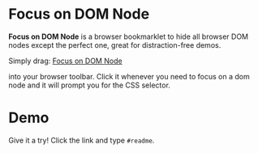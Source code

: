 # Focus on DOM Node

**Focus on DOM Node** is a browser bookmarklet to hide all browser DOM nodes except the perfect one, great for distraction-free demos.

Simply drag: <a href="javascript:(function()%7B!function(t%2Ce)%7B%22function%22%3D%3Dtypeof%20define%26%26define.amd%3Fdefine(function()%7Breturn%20e(t)%7D)%3Ae(t)%7D(this%2Cfunction(t)%7Bvar%20e%3Dfunction()%7Bfunction%20%24(t)%7Breturn%20null%3D%3Dt%3FString(t)%3AS%5BC.call(t)%5D%7C%7C%22object%22%7Dfunction%20F(t)%7Breturn%22function%22%3D%3D%24(t)%7Dfunction%20k(t)%7Breturn%20null!%3Dt%26%26t%3D%3Dt.window%7Dfunction%20M(t)%7Breturn%20null!%3Dt%26%26t.nodeType%3D%3Dt.DOCUMENT_NODE%7Dfunction%20R(t)%7Breturn%22object%22%3D%3D%24(t)%7Dfunction%20Z(t)%7Breturn%20R(t)%26%26!k(t)%26%26Object.getPrototypeOf(t)%3D%3DObject.prototype%7Dfunction%20z(t)%7Bvar%20e%3D!!t%26%26%22length%22in%20t%26%26t.length%2Cn%3Dr.type(t)%3Breturn%22function%22!%3Dn%26%26!k(t)%26%26(%22array%22%3D%3Dn%7C%7C0%3D%3D%3De%7C%7C%22number%22%3D%3Dtypeof%20e%26%26e%3E0%26%26e-1%20in%20t)%7Dfunction%20q(t)%7Breturn%20a.call(t%2Cfunction(t)%7Breturn%20null!%3Dt%7D)%7Dfunction%20H(t)%7Breturn%20t.length%3E0%3Fr.fn.concat.apply(%5B%5D%2Ct)%3At%7Dfunction%20I(t)%7Breturn%20t.replace(%2F%3A%3A%2Fg%2C%22%2F%22).replace(%2F(%5BA-Z%5D%2B)(%5BA-Z%5D%5Ba-z%5D)%2Fg%2C%22%241_%242%22).replace(%2F(%5Ba-z%5Cd%5D)(%5BA-Z%5D)%2Fg%2C%22%241_%242%22).replace(%2F_%2Fg%2C%22-%22).toLowerCase()%7Dfunction%20V(t)%7Breturn%20t%20in%20l%3Fl%5Bt%5D%3Al%5Bt%5D%3Dnew%20RegExp(%22(%5E%7C%5C%5Cs)%22%2Bt%2B%22(%5C%5Cs%7C%24)%22)%7Dfunction%20_(t%2Ce)%7Breturn%22number%22!%3Dtypeof%20e%7C%7Ch%5BI(t)%5D%3Fe%3Ae%2B%22px%22%7Dfunction%20B(t)%7Bvar%20e%2Cn%3Breturn%20c%5Bt%5D%7C%7C(e%3Df.createElement(t)%2Cf.body.appendChild(e)%2Cn%3DgetComputedStyle(e%2C%22%22).getPropertyValue(%22display%22)%2Ce.parentNode.removeChild(e)%2C%22none%22%3D%3Dn%26%26(n%3D%22block%22)%2Cc%5Bt%5D%3Dn)%2Cc%5Bt%5D%7Dfunction%20U(t)%7Breturn%22children%22in%20t%3Fu.call(t.children)%3Ar.map(t.childNodes%2Cfunction(t)%7Breturn%201%3D%3Dt.nodeType%3Ft%3Avoid%200%7D)%7Dfunction%20X(t%2Ce)%7Bvar%20n%2Cr%3Dt%3Ft.length%3A0%3Bfor(n%3D0%3Br%3En%3Bn%2B%2B)this%5Bn%5D%3Dt%5Bn%5D%3Bthis.length%3Dr%2Cthis.selector%3De%7C%7C%22%22%7Dfunction%20J(t%2Cr%2Ci)%7Bfor(n%20in%20r)i%26%26(Z(r%5Bn%5D)%7C%7CL(r%5Bn%5D))%3F(Z(r%5Bn%5D)%26%26!Z(t%5Bn%5D)%26%26(t%5Bn%5D%3D%7B%7D)%2CL(r%5Bn%5D)%26%26!L(t%5Bn%5D)%26%26(t%5Bn%5D%3D%5B%5D)%2CJ(t%5Bn%5D%2Cr%5Bn%5D%2Ci))%3Ar%5Bn%5D!%3D%3De%26%26(t%5Bn%5D%3Dr%5Bn%5D)%7Dfunction%20W(t%2Ce)%7Breturn%20null%3D%3De%3Fr(t)%3Ar(t).filter(e)%7Dfunction%20Y(t%2Ce%2Cn%2Cr)%7Breturn%20F(e)%3Fe.call(t%2Cn%2Cr)%3Ae%7Dfunction%20G(t%2Ce%2Cn)%7Bnull%3D%3Dn%3Ft.removeAttribute(e)%3At.setAttribute(e%2Cn)%7Dfunction%20K(t%2Cn)%7Bvar%20r%3Dt.className%7C%7C%22%22%2Ci%3Dr%26%26r.baseVal!%3D%3De%3Breturn%20n%3D%3D%3De%3Fi%3Fr.baseVal%3Ar%3Avoid(i%3Fr.baseVal%3Dn%3At.className%3Dn)%7Dfunction%20Q(t)%7Btry%7Breturn%20t%3F%22true%22%3D%3Dt%7C%7C(%22false%22%3D%3Dt%3F!1%3A%22null%22%3D%3Dt%3Fnull%3A%2Bt%2B%22%22%3D%3Dt%3F%2Bt%3A%2F%5E%5B%5C%5B%5C%7B%5D%2F.test(t)%3Fr.parseJSON(t)%3At)%3At%7Dcatch(e)%7Breturn%20t%7D%7Dfunction%20tt(t%2Ce)%7Be(t)%3Bfor(var%20n%3D0%2Cr%3Dt.childNodes.length%3Br%3En%3Bn%2B%2B)tt(t.childNodes%5Bn%5D%2Ce)%7Dvar%20e%2Cn%2Cr%2Ci%2CO%2CP%2Co%3D%5B%5D%2Cs%3Do.concat%2Ca%3Do.filter%2Cu%3Do.slice%2Cf%3Dt.document%2Cc%3D%7B%7D%2Cl%3D%7B%7D%2Ch%3D%7B%22column-count%22%3A1%2Ccolumns%3A1%2C%22font-weight%22%3A1%2C%22line-height%22%3A1%2Copacity%3A1%2C%22z-index%22%3A1%2Czoom%3A1%7D%2Cp%3D%2F%5E%5Cs*%3C(%5Cw%2B%7C!)%5B%5E%3E%5D*%3E%2F%2Cd%3D%2F%5E%3C(%5Cw%2B)%5Cs*%5C%2F%3F%3E(%3F%3A%3C%5C%2F%5C1%3E%7C)%24%2F%2Cm%3D%2F%3C(%3F!area%7Cbr%7Ccol%7Cembed%7Chr%7Cimg%7Cinput%7Clink%7Cmeta%7Cparam)((%5B%5Cw%3A%5D%2B)%5B%5E%3E%5D*)%5C%2F%3E%2Fgi%2Cg%3D%2F%5E(%3F%3Abody%7Chtml)%24%2Fi%2Cv%3D%2F(%5BA-Z%5D)%2Fg%2Cy%3D%5B%22val%22%2C%22css%22%2C%22html%22%2C%22text%22%2C%22data%22%2C%22width%22%2C%22height%22%2C%22offset%22%5D%2Cx%3D%5B%22after%22%2C%22prepend%22%2C%22before%22%2C%22append%22%5D%2Cb%3Df.createElement(%22table%22)%2CE%3Df.createElement(%22tr%22)%2Cj%3D%7Btr%3Af.createElement(%22tbody%22)%2Ctbody%3Ab%2Cthead%3Ab%2Ctfoot%3Ab%2Ctd%3AE%2Cth%3AE%2C%22*%22%3Af.createElement(%22div%22)%7D%2Cw%3D%2Fcomplete%7Cloaded%7Cinteractive%2F%2CT%3D%2F%5E%5B%5Cw-%5D*%24%2F%2CS%3D%7B%7D%2CC%3DS.toString%2CN%3D%7B%7D%2CA%3Df.createElement(%22div%22)%2CD%3D%7Btabindex%3A%22tabIndex%22%2Creadonly%3A%22readOnly%22%2C%22for%22%3A%22htmlFor%22%2C%22class%22%3A%22className%22%2Cmaxlength%3A%22maxLength%22%2Ccellspacing%3A%22cellSpacing%22%2Ccellpadding%3A%22cellPadding%22%2Crowspan%3A%22rowSpan%22%2Ccolspan%3A%22colSpan%22%2Cusemap%3A%22useMap%22%2Cframeborder%3A%22frameBorder%22%2Ccontenteditable%3A%22contentEditable%22%7D%2CL%3DArray.isArray%7C%7Cfunction(t)%7Breturn%20t%20instanceof%20Array%7D%3Breturn%20N.matches%3Dfunction(t%2Ce)%7Bif(!e%7C%7C!t%7C%7C1!%3D%3Dt.nodeType)return!1%3Bvar%20n%3Dt.matches%7C%7Ct.webkitMatchesSelector%7C%7Ct.mozMatchesSelector%7C%7Ct.oMatchesSelector%7C%7Ct.matchesSelector%3Bif(n)return%20n.call(t%2Ce)%3Bvar%20r%2Ci%3Dt.parentNode%2Co%3D!i%3Breturn%20o%26%26(i%3DA).appendChild(t)%2Cr%3D~N.qsa(i%2Ce).indexOf(t)%2Co%26%26A.removeChild(t)%2Cr%7D%2CO%3Dfunction(t)%7Breturn%20t.replace(%2F-%2B(.)%3F%2Fg%2Cfunction(t%2Ce)%7Breturn%20e%3Fe.toUpperCase()%3A%22%22%7D)%7D%2CP%3Dfunction(t)%7Breturn%20a.call(t%2Cfunction(e%2Cn)%7Breturn%20t.indexOf(e)%3D%3Dn%7D)%7D%2CN.fragment%3Dfunction(t%2Cn%2Ci)%7Bvar%20o%2Cs%2Ca%3Breturn%20d.test(t)%26%26(o%3Dr(f.createElement(RegExp.%241)))%2Co%7C%7C(t.replace%26%26(t%3Dt.replace(m%2C%22%3C%241%3E%3C%2F%242%3E%22))%2Cn%3D%3D%3De%26%26(n%3Dp.test(t)%26%26RegExp.%241)%2Cn%20in%20j%7C%7C(n%3D%22*%22)%2Ca%3Dj%5Bn%5D%2Ca.innerHTML%3D%22%22%2Bt%2Co%3Dr.each(u.call(a.childNodes)%2Cfunction()%7Ba.removeChild(this)%7D))%2CZ(i)%26%26(s%3Dr(o)%2Cr.each(i%2Cfunction(t%2Ce)%7By.indexOf(t)%3E-1%3Fs%5Bt%5D(e)%3As.attr(t%2Ce)%7D))%2Co%7D%2CN.Z%3Dfunction(t%2Ce)%7Breturn%20new%20X(t%2Ce)%7D%2CN.isZ%3Dfunction(t)%7Breturn%20t%20instanceof%20N.Z%7D%2CN.init%3Dfunction(t%2Cn)%7Bvar%20i%3Bif(!t)return%20N.Z()%3Bif(%22string%22%3D%3Dtypeof%20t)if(t%3Dt.trim()%2C%22%3C%22%3D%3Dt%5B0%5D%26%26p.test(t))i%3DN.fragment(t%2CRegExp.%241%2Cn)%2Ct%3Dnull%3Belse%7Bif(n!%3D%3De)return%20r(n).find(t)%3Bi%3DN.qsa(f%2Ct)%7Delse%7Bif(F(t))return%20r(f).ready(t)%3Bif(N.isZ(t))return%20t%3Bif(L(t))i%3Dq(t)%3Belse%20if(R(t))i%3D%5Bt%5D%2Ct%3Dnull%3Belse%20if(p.test(t))i%3DN.fragment(t.trim()%2CRegExp.%241%2Cn)%2Ct%3Dnull%3Belse%7Bif(n!%3D%3De)return%20r(n).find(t)%3Bi%3DN.qsa(f%2Ct)%7D%7Dreturn%20N.Z(i%2Ct)%7D%2Cr%3Dfunction(t%2Ce)%7Breturn%20N.init(t%2Ce)%7D%2Cr.extend%3Dfunction(t)%7Bvar%20e%2Cn%3Du.call(arguments%2C1)%3Breturn%22boolean%22%3D%3Dtypeof%20t%26%26(e%3Dt%2Ct%3Dn.shift())%2Cn.forEach(function(n)%7BJ(t%2Cn%2Ce)%7D)%2Ct%7D%2CN.qsa%3Dfunction(t%2Ce)%7Bvar%20n%2Cr%3D%22%23%22%3D%3De%5B0%5D%2Ci%3D!r%26%26%22.%22%3D%3De%5B0%5D%2Co%3Dr%7C%7Ci%3Fe.slice(1)%3Ae%2Cs%3DT.test(o)%3Breturn%20t.getElementById%26%26s%26%26r%3F(n%3Dt.getElementById(o))%3F%5Bn%5D%3A%5B%5D%3A1!%3D%3Dt.nodeType%26%269!%3D%3Dt.nodeType%26%2611!%3D%3Dt.nodeType%3F%5B%5D%3Au.call(s%26%26!r%26%26t.getElementsByClassName%3Fi%3Ft.getElementsByClassName(o)%3At.getElementsByTagName(e)%3At.querySelectorAll(e))%7D%2Cr.contains%3Df.documentElement.contains%3Ffunction(t%2Ce)%7Breturn%20t!%3D%3De%26%26t.contains(e)%7D%3Afunction(t%2Ce)%7Bfor(%3Be%26%26(e%3De.parentNode)%3B)if(e%3D%3D%3Dt)return!0%3Breturn!1%7D%2Cr.type%3D%24%2Cr.isFunction%3DF%2Cr.isWindow%3Dk%2Cr.isArray%3DL%2Cr.isPlainObject%3DZ%2Cr.isEmptyObject%3Dfunction(t)%7Bvar%20e%3Bfor(e%20in%20t)return!1%3Breturn!0%7D%2Cr.isNumeric%3Dfunction(t)%7Bvar%20e%3DNumber(t)%2Cn%3Dtypeof%20t%3Breturn%20null!%3Dt%26%26%22boolean%22!%3Dn%26%26(%22string%22!%3Dn%7C%7Ct.length)%26%26!isNaN(e)%26%26isFinite(e)%7C%7C!1%7D%2Cr.inArray%3Dfunction(t%2Ce%2Cn)%7Breturn%20o.indexOf.call(e%2Ct%2Cn)%7D%2Cr.camelCase%3DO%2Cr.trim%3Dfunction(t)%7Breturn%20null%3D%3Dt%3F%22%22%3AString.prototype.trim.call(t)%7D%2Cr.uuid%3D0%2Cr.support%3D%7B%7D%2Cr.expr%3D%7B%7D%2Cr.noop%3Dfunction()%7B%7D%2Cr.map%3Dfunction(t%2Ce)%7Bvar%20n%2Ci%2Co%2Cr%3D%5B%5D%3Bif(z(t))for(i%3D0%3Bi%3Ct.length%3Bi%2B%2B)n%3De(t%5Bi%5D%2Ci)%2Cnull!%3Dn%26%26r.push(n)%3Belse%20for(o%20in%20t)n%3De(t%5Bo%5D%2Co)%2Cnull!%3Dn%26%26r.push(n)%3Breturn%20H(r)%7D%2Cr.each%3Dfunction(t%2Ce)%7Bvar%20n%2Cr%3Bif(z(t))%7Bfor(n%3D0%3Bn%3Ct.length%3Bn%2B%2B)if(e.call(t%5Bn%5D%2Cn%2Ct%5Bn%5D)%3D%3D%3D!1)return%20t%7Delse%20for(r%20in%20t)if(e.call(t%5Br%5D%2Cr%2Ct%5Br%5D)%3D%3D%3D!1)return%20t%3Breturn%20t%7D%2Cr.grep%3Dfunction(t%2Ce)%7Breturn%20a.call(t%2Ce)%7D%2Ct.JSON%26%26(r.parseJSON%3DJSON.parse)%2Cr.each(%22Boolean%20Number%20String%20Function%20Array%20Date%20RegExp%20Object%20Error%22.split(%22%20%22)%2Cfunction(t%2Ce)%7BS%5B%22%5Bobject%20%22%2Be%2B%22%5D%22%5D%3De.toLowerCase()%7D)%2Cr.fn%3D%7Bconstructor%3AN.Z%2Clength%3A0%2CforEach%3Ao.forEach%2Creduce%3Ao.reduce%2Cpush%3Ao.push%2Csort%3Ao.sort%2Csplice%3Ao.splice%2CindexOf%3Ao.indexOf%2Cconcat%3Afunction()%7Bvar%20t%2Ce%2Cn%3D%5B%5D%3Bfor(t%3D0%3Bt%3Carguments.length%3Bt%2B%2B)e%3Darguments%5Bt%5D%2Cn%5Bt%5D%3DN.isZ(e)%3Fe.toArray()%3Ae%3Breturn%20s.apply(N.isZ(this)%3Fthis.toArray()%3Athis%2Cn)%7D%2Cmap%3Afunction(t)%7Breturn%20r(r.map(this%2Cfunction(e%2Cn)%7Breturn%20t.call(e%2Cn%2Ce)%7D))%7D%2Cslice%3Afunction()%7Breturn%20r(u.apply(this%2Carguments))%7D%2Cready%3Afunction(t)%7Breturn%20w.test(f.readyState)%26%26f.body%3Ft(r)%3Af.addEventListener(%22DOMContentLoaded%22%2Cfunction()%7Bt(r)%7D%2C!1)%2Cthis%7D%2Cget%3Afunction(t)%7Breturn%20t%3D%3D%3De%3Fu.call(this)%3Athis%5Bt%3E%3D0%3Ft%3At%2Bthis.length%5D%7D%2CtoArray%3Afunction()%7Breturn%20this.get()%7D%2Csize%3Afunction()%7Breturn%20this.length%7D%2Cremove%3Afunction()%7Breturn%20this.each(function()%7Bnull!%3Dthis.parentNode%26%26this.parentNode.removeChild(this)%7D)%7D%2Ceach%3Afunction(t)%7Breturn%20o.every.call(this%2Cfunction(e%2Cn)%7Breturn%20t.call(e%2Cn%2Ce)!%3D%3D!1%7D)%2Cthis%7D%2Cfilter%3Afunction(t)%7Breturn%20F(t)%3Fthis.not(this.not(t))%3Ar(a.call(this%2Cfunction(e)%7Breturn%20N.matches(e%2Ct)%7D))%7D%2Cadd%3Afunction(t%2Ce)%7Breturn%20r(P(this.concat(r(t%2Ce))))%7D%2Cis%3Afunction(t)%7Breturn%20this.length%3E0%26%26N.matches(this%5B0%5D%2Ct)%7D%2Cnot%3Afunction(t)%7Bvar%20n%3D%5B%5D%3Bif(F(t)%26%26t.call!%3D%3De)this.each(function(e)%7Bt.call(this%2Ce)%7C%7Cn.push(this)%7D)%3Belse%7Bvar%20i%3D%22string%22%3D%3Dtypeof%20t%3Fthis.filter(t)%3Az(t)%26%26F(t.item)%3Fu.call(t)%3Ar(t)%3Bthis.forEach(function(t)%7Bi.indexOf(t)%3C0%26%26n.push(t)%7D)%7Dreturn%20r(n)%7D%2Chas%3Afunction(t)%7Breturn%20this.filter(function()%7Breturn%20R(t)%3Fr.contains(this%2Ct)%3Ar(this).find(t).size()%7D)%7D%2Ceq%3Afunction(t)%7Breturn-1%3D%3D%3Dt%3Fthis.slice(t)%3Athis.slice(t%2C%2Bt%2B1)%7D%2Cfirst%3Afunction()%7Bvar%20t%3Dthis%5B0%5D%3Breturn%20t%26%26!R(t)%3Ft%3Ar(t)%7D%2Clast%3Afunction()%7Bvar%20t%3Dthis%5Bthis.length-1%5D%3Breturn%20t%26%26!R(t)%3Ft%3Ar(t)%7D%2Cfind%3Afunction(t)%7Bvar%20e%2Cn%3Dthis%3Breturn%20e%3Dt%3F%22object%22%3D%3Dtypeof%20t%3Fr(t).filter(function()%7Bvar%20t%3Dthis%3Breturn%20o.some.call(n%2Cfunction(e)%7Breturn%20r.contains(e%2Ct)%7D)%7D)%3A1%3D%3Dthis.length%3Fr(N.qsa(this%5B0%5D%2Ct))%3Athis.map(function()%7Breturn%20N.qsa(this%2Ct)%7D)%3Ar()%7D%2Cclosest%3Afunction(t%2Ce)%7Bvar%20n%3D%5B%5D%2Ci%3D%22object%22%3D%3Dtypeof%20t%26%26r(t)%3Breturn%20this.each(function(r%2Co)%7Bfor(%3Bo%26%26!(i%3Fi.indexOf(o)%3E%3D0%3AN.matches(o%2Ct))%3B)o%3Do!%3D%3De%26%26!M(o)%26%26o.parentNode%3Bo%26%26n.indexOf(o)%3C0%26%26n.push(o)%7D)%2Cr(n)%7D%2Cparents%3Afunction(t)%7Bfor(var%20e%3D%5B%5D%2Cn%3Dthis%3Bn.length%3E0%3B)n%3Dr.map(n%2Cfunction(t)%7Breturn(t%3Dt.parentNode)%26%26!M(t)%26%26e.indexOf(t)%3C0%3F(e.push(t)%2Ct)%3Avoid%200%7D)%3Breturn%20W(e%2Ct)%7D%2Cparent%3Afunction(t)%7Breturn%20W(P(this.pluck(%22parentNode%22))%2Ct)%7D%2Cchildren%3Afunction(t)%7Breturn%20W(this.map(function()%7Breturn%20U(this)%7D)%2Ct)%7D%2Ccontents%3Afunction()%7Breturn%20this.map(function()%7Breturn%20this.contentDocument%7C%7Cu.call(this.childNodes)%7D)%7D%2Csiblings%3Afunction(t)%7Breturn%20W(this.map(function(t%2Ce)%7Breturn%20a.call(U(e.parentNode)%2Cfunction(t)%7Breturn%20t!%3D%3De%7D)%7D)%2Ct)%7D%2Cempty%3Afunction()%7Breturn%20this.each(function()%7Bthis.innerHTML%3D%22%22%7D)%7D%2Cpluck%3Afunction(t)%7Breturn%20r.map(this%2Cfunction(e)%7Breturn%20e%5Bt%5D%7D)%7D%2Cshow%3Afunction()%7Breturn%20this.each(function()%7B%22none%22%3D%3Dthis.style.display%26%26(this.style.display%3D%22%22)%2C%22none%22%3D%3DgetComputedStyle(this%2C%22%22).getPropertyValue(%22display%22)%26%26(this.style.display%3DB(this.nodeName))%7D)%7D%2CreplaceWith%3Afunction(t)%7Breturn%20this.before(t).remove()%7D%2Cwrap%3Afunction(t)%7Bvar%20e%3DF(t)%3Bif(this%5B0%5D%26%26!e)var%20n%3Dr(t).get(0)%2Ci%3Dn.parentNode%7C%7Cthis.length%3E1%3Breturn%20this.each(function(o)%7Br(this).wrapAll(e%3Ft.call(this%2Co)%3Ai%3Fn.cloneNode(!0)%3An)%7D)%7D%2CwrapAll%3Afunction(t)%7Bif(this%5B0%5D)%7Br(this%5B0%5D).before(t%3Dr(t))%3Bfor(var%20e%3B(e%3Dt.children()).length%3B)t%3De.first()%3Br(t).append(this)%7Dreturn%20this%7D%2CwrapInner%3Afunction(t)%7Bvar%20e%3DF(t)%3Breturn%20this.each(function(n)%7Bvar%20i%3Dr(this)%2Co%3Di.contents()%2Cs%3De%3Ft.call(this%2Cn)%3At%3Bo.length%3Fo.wrapAll(s)%3Ai.append(s)%7D)%7D%2Cunwrap%3Afunction()%7Breturn%20this.parent().each(function()%7Br(this).replaceWith(r(this).children())%7D)%2Cthis%7D%2Cclone%3Afunction()%7Breturn%20this.map(function()%7Breturn%20this.cloneNode(!0)%7D)%7D%2Chide%3Afunction()%7Breturn%20this.css(%22display%22%2C%22none%22)%7D%2Ctoggle%3Afunction(t)%7Breturn%20this.each(function()%7Bvar%20n%3Dr(this)%3B(t%3D%3D%3De%3F%22none%22%3D%3Dn.css(%22display%22)%3At)%3Fn.show()%3An.hide()%7D)%7D%2Cprev%3Afunction(t)%7Breturn%20r(this.pluck(%22previousElementSibling%22)).filter(t%7C%7C%22*%22)%7D%2Cnext%3Afunction(t)%7Breturn%20r(this.pluck(%22nextElementSibling%22)).filter(t%7C%7C%22*%22)%7D%2Chtml%3Afunction(t)%7Breturn%200%20in%20arguments%3Fthis.each(function(e)%7Bvar%20n%3Dthis.innerHTML%3Br(this).empty().append(Y(this%2Ct%2Ce%2Cn))%7D)%3A0%20in%20this%3Fthis%5B0%5D.innerHTML%3Anull%7D%2Ctext%3Afunction(t)%7Breturn%200%20in%20arguments%3Fthis.each(function(e)%7Bvar%20n%3DY(this%2Ct%2Ce%2Cthis.textContent)%3Bthis.textContent%3Dnull%3D%3Dn%3F%22%22%3A%22%22%2Bn%7D)%3A0%20in%20this%3Fthis.pluck(%22textContent%22).join(%22%22)%3Anull%7D%2Cattr%3Afunction(t%2Cr)%7Bvar%20i%3Breturn%22string%22!%3Dtypeof%20t%7C%7C1%20in%20arguments%3Fthis.each(function(e)%7Bif(1%3D%3D%3Dthis.nodeType)if(R(t))for(n%20in%20t)G(this%2Cn%2Ct%5Bn%5D)%3Belse%20G(this%2Ct%2CY(this%2Cr%2Ce%2Cthis.getAttribute(t)))%7D)%3A0%20in%20this%26%261%3D%3Dthis%5B0%5D.nodeType%26%26null!%3D(i%3Dthis%5B0%5D.getAttribute(t))%3Fi%3Ae%7D%2CremoveAttr%3Afunction(t)%7Breturn%20this.each(function()%7B1%3D%3D%3Dthis.nodeType%26%26t.split(%22%20%22).forEach(function(t)%7BG(this%2Ct)%7D%2Cthis)%7D)%7D%2Cprop%3Afunction(t%2Ce)%7Breturn%20t%3DD%5Bt%5D%7C%7Ct%2C1%20in%20arguments%3Fthis.each(function(n)%7Bthis%5Bt%5D%3DY(this%2Ce%2Cn%2Cthis%5Bt%5D)%7D)%3Athis%5B0%5D%26%26this%5B0%5D%5Bt%5D%7D%2CremoveProp%3Afunction(t)%7Breturn%20t%3DD%5Bt%5D%7C%7Ct%2Cthis.each(function()%7Bdelete%20this%5Bt%5D%7D)%7D%2Cdata%3Afunction(t%2Cn)%7Bvar%20r%3D%22data-%22%2Bt.replace(v%2C%22-%241%22).toLowerCase()%2Ci%3D1%20in%20arguments%3Fthis.attr(r%2Cn)%3Athis.attr(r)%3Breturn%20null!%3D%3Di%3FQ(i)%3Ae%7D%2Cval%3Afunction(t)%7Breturn%200%20in%20arguments%3F(null%3D%3Dt%26%26(t%3D%22%22)%2Cthis.each(function(e)%7Bthis.value%3DY(this%2Ct%2Ce%2Cthis.value)%7D))%3Athis%5B0%5D%26%26(this%5B0%5D.multiple%3Fr(this%5B0%5D).find(%22option%22).filter(function()%7Breturn%20this.selected%7D).pluck(%22value%22)%3Athis%5B0%5D.value)%7D%2Coffset%3Afunction(e)%7Bif(e)return%20this.each(function(t)%7Bvar%20n%3Dr(this)%2Ci%3DY(this%2Ce%2Ct%2Cn.offset())%2Co%3Dn.offsetParent().offset()%2Cs%3D%7Btop%3Ai.top-o.top%2Cleft%3Ai.left-o.left%7D%3B%22static%22%3D%3Dn.css(%22position%22)%26%26(s.position%3D%22relative%22)%2Cn.css(s)%7D)%3Bif(!this.length)return%20null%3Bif(f.documentElement!%3D%3Dthis%5B0%5D%26%26!r.contains(f.documentElement%2Cthis%5B0%5D))return%7Btop%3A0%2Cleft%3A0%7D%3Bvar%20n%3Dthis%5B0%5D.getBoundingClientRect()%3Breturn%7Bleft%3An.left%2Bt.pageXOffset%2Ctop%3An.top%2Bt.pageYOffset%2Cwidth%3AMath.round(n.width)%2Cheight%3AMath.round(n.height)%7D%7D%2Ccss%3Afunction(t%2Ce)%7Bif(arguments.length%3C2)%7Bvar%20i%3Dthis%5B0%5D%3Bif(%22string%22%3D%3Dtypeof%20t)%7Bif(!i)return%3Breturn%20i.style%5BO(t)%5D%7C%7CgetComputedStyle(i%2C%22%22).getPropertyValue(t)%7Dif(L(t))%7Bif(!i)return%3Bvar%20o%3D%7B%7D%2Cs%3DgetComputedStyle(i%2C%22%22)%3Breturn%20r.each(t%2Cfunction(t%2Ce)%7Bo%5Be%5D%3Di.style%5BO(e)%5D%7C%7Cs.getPropertyValue(e)%7D)%2Co%7D%7Dvar%20a%3D%22%22%3Bif(%22string%22%3D%3D%24(t))e%7C%7C0%3D%3D%3De%3Fa%3DI(t)%2B%22%3A%22%2B_(t%2Ce)%3Athis.each(function()%7Bthis.style.removeProperty(I(t))%7D)%3Belse%20for(n%20in%20t)t%5Bn%5D%7C%7C0%3D%3D%3Dt%5Bn%5D%3Fa%2B%3DI(n)%2B%22%3A%22%2B_(n%2Ct%5Bn%5D)%2B%22%3B%22%3Athis.each(function()%7Bthis.style.removeProperty(I(n))%7D)%3Breturn%20this.each(function()%7Bthis.style.cssText%2B%3D%22%3B%22%2Ba%7D)%7D%2Cindex%3Afunction(t)%7Breturn%20t%3Fthis.indexOf(r(t)%5B0%5D)%3Athis.parent().children().indexOf(this%5B0%5D)%7D%2ChasClass%3Afunction(t)%7Breturn%20t%3Fo.some.call(this%2Cfunction(t)%7Breturn%20this.test(K(t))%7D%2CV(t))%3A!1%7D%2CaddClass%3Afunction(t)%7Breturn%20t%3Fthis.each(function(e)%7Bif(%22className%22in%20this)%7Bi%3D%5B%5D%3Bvar%20n%3DK(this)%2Co%3DY(this%2Ct%2Ce%2Cn)%3Bo.split(%2F%5Cs%2B%2Fg).forEach(function(t)%7Br(this).hasClass(t)%7C%7Ci.push(t)%7D%2Cthis)%2Ci.length%26%26K(this%2Cn%2B(n%3F%22%20%22%3A%22%22)%2Bi.join(%22%20%22))%7D%7D)%3Athis%7D%2CremoveClass%3Afunction(t)%7Breturn%20this.each(function(n)%7Bif(%22className%22in%20this)%7Bif(t%3D%3D%3De)return%20K(this%2C%22%22)%3Bi%3DK(this)%2CY(this%2Ct%2Cn%2Ci).split(%2F%5Cs%2B%2Fg).forEach(function(t)%7Bi%3Di.replace(V(t)%2C%22%20%22)%7D)%2CK(this%2Ci.trim())%7D%7D)%7D%2CtoggleClass%3Afunction(t%2Cn)%7Breturn%20t%3Fthis.each(function(i)%7Bvar%20o%3Dr(this)%2Cs%3DY(this%2Ct%2Ci%2CK(this))%3Bs.split(%2F%5Cs%2B%2Fg).forEach(function(t)%7B(n%3D%3D%3De%3F!o.hasClass(t)%3An)%3Fo.addClass(t)%3Ao.removeClass(t)%7D)%7D)%3Athis%7D%2CscrollTop%3Afunction(t)%7Bif(this.length)%7Bvar%20n%3D%22scrollTop%22in%20this%5B0%5D%3Breturn%20t%3D%3D%3De%3Fn%3Fthis%5B0%5D.scrollTop%3Athis%5B0%5D.pageYOffset%3Athis.each(n%3Ffunction()%7Bthis.scrollTop%3Dt%7D%3Afunction()%7Bthis.scrollTo(this.scrollX%2Ct)%7D)%7D%7D%2CscrollLeft%3Afunction(t)%7Bif(this.length)%7Bvar%20n%3D%22scrollLeft%22in%20this%5B0%5D%3Breturn%20t%3D%3D%3De%3Fn%3Fthis%5B0%5D.scrollLeft%3Athis%5B0%5D.pageXOffset%3Athis.each(n%3Ffunction()%7Bthis.scrollLeft%3Dt%7D%3Afunction()%7Bthis.scrollTo(t%2Cthis.scrollY)%7D)%7D%7D%2Cposition%3Afunction()%7Bif(this.length)%7Bvar%20t%3Dthis%5B0%5D%2Ce%3Dthis.offsetParent()%2Cn%3Dthis.offset()%2Ci%3Dg.test(e%5B0%5D.nodeName)%3F%7Btop%3A0%2Cleft%3A0%7D%3Ae.offset()%3Breturn%20n.top-%3DparseFloat(r(t).css(%22margin-top%22))%7C%7C0%2Cn.left-%3DparseFloat(r(t).css(%22margin-left%22))%7C%7C0%2Ci.top%2B%3DparseFloat(r(e%5B0%5D).css(%22border-top-width%22))%7C%7C0%2Ci.left%2B%3DparseFloat(r(e%5B0%5D).css(%22border-left-width%22))%7C%7C0%2C%7Btop%3An.top-i.top%2Cleft%3An.left-i.left%7D%7D%7D%2CoffsetParent%3Afunction()%7Breturn%20this.map(function()%7Bfor(var%20t%3Dthis.offsetParent%7C%7Cf.body%3Bt%26%26!g.test(t.nodeName)%26%26%22static%22%3D%3Dr(t).css(%22position%22)%3B)t%3Dt.offsetParent%3Breturn%20t%7D)%7D%7D%2Cr.fn.detach%3Dr.fn.remove%2C%5B%22width%22%2C%22height%22%5D.forEach(function(t)%7Bvar%20n%3Dt.replace(%2F.%2F%2Cfunction(t)%7Breturn%20t%5B0%5D.toUpperCase()%7D)%3Br.fn%5Bt%5D%3Dfunction(i)%7Bvar%20o%2Cs%3Dthis%5B0%5D%3Breturn%20i%3D%3D%3De%3Fk(s)%3Fs%5B%22inner%22%2Bn%5D%3AM(s)%3Fs.documentElement%5B%22scroll%22%2Bn%5D%3A(o%3Dthis.offset())%26%26o%5Bt%5D%3Athis.each(function(e)%7Bs%3Dr(this)%2Cs.css(t%2CY(this%2Ci%2Ce%2Cs%5Bt%5D()))%7D)%7D%7D)%2Cx.forEach(function(n%2Ci)%7Bvar%20o%3Di%252%3Br.fn%5Bn%5D%3Dfunction()%7Bvar%20n%2Ca%2Cs%3Dr.map(arguments%2Cfunction(t)%7Bvar%20i%3D%5B%5D%3Breturn%20n%3D%24(t)%2C%22array%22%3D%3Dn%3F(t.forEach(function(t)%7Breturn%20t.nodeType!%3D%3De%3Fi.push(t)%3Ar.zepto.isZ(t)%3Fi%3Di.concat(t.get())%3Avoid(i%3Di.concat(N.fragment(t)))%7D)%2Ci)%3A%22object%22%3D%3Dn%7C%7Cnull%3D%3Dt%3Ft%3AN.fragment(t)%7D)%2Cu%3Dthis.length%3E1%3Breturn%20s.length%3C1%3Fthis%3Athis.each(function(e%2Cn)%7Ba%3Do%3Fn%3An.parentNode%2Cn%3D0%3D%3Di%3Fn.nextSibling%3A1%3D%3Di%3Fn.firstChild%3A2%3D%3Di%3Fn%3Anull%3Bvar%20c%3Dr.contains(f.documentElement%2Ca)%3Bs.forEach(function(e)%7Bif(u)e%3De.cloneNode(!0)%3Belse%20if(!a)return%20r(e).remove()%3Ba.insertBefore(e%2Cn)%2Cc%26%26tt(e%2Cfunction(e)%7Bif(!(null%3D%3De.nodeName%7C%7C%22SCRIPT%22!%3D%3De.nodeName.toUpperCase()%7C%7Ce.type%26%26%22text%2Fjavascript%22!%3D%3De.type%7C%7Ce.src))%7Bvar%20n%3De.ownerDocument%3Fe.ownerDocument.defaultView%3At%3Bn.eval.call(n%2Ce.innerHTML)%7D%7D)%7D)%7D)%7D%2Cr.fn%5Bo%3Fn%2B%22To%22%3A%22insert%22%2B(i%3F%22Before%22%3A%22After%22)%5D%3Dfunction(t)%7Breturn%20r(t)%5Bn%5D(this)%2Cthis%7D%7D)%2CN.Z.prototype%3DX.prototype%3Dr.fn%2CN.uniq%3DP%2CN.deserializeValue%3DQ%2Cr.zepto%3DN%2Cr%7D()%3Breturn%20t.Zepto%3De%2Cvoid%200%3D%3D%3Dt.%24%26%26(t.%24%3De)%2Cfunction(e)%7Bfunction%20h(t)%7Breturn%20t._zid%7C%7C(t._zid%3Dn%2B%2B)%7Dfunction%20p(t%2Ce%2Cn%2Cr)%7Bif(e%3Dd(e)%2Ce.ns)var%20i%3Dm(e.ns)%3Breturn(a%5Bh(t)%5D%7C%7C%5B%5D).filter(function(t)%7Breturn%20t%26%26(!e.e%7C%7Ct.e%3D%3De.e)%26%26(!e.ns%7C%7Ci.test(t.ns))%26%26(!n%7C%7Ch(t.fn)%3D%3D%3Dh(n))%26%26(!r%7C%7Ct.sel%3D%3Dr)%7D)%7Dfunction%20d(t)%7Bvar%20e%3D(%22%22%2Bt).split(%22.%22)%3Breturn%7Be%3Ae%5B0%5D%2Cns%3Ae.slice(1).sort().join(%22%20%22)%7D%7Dfunction%20m(t)%7Breturn%20new%20RegExp(%22(%3F%3A%5E%7C%20)%22%2Bt.replace(%22%20%22%2C%22%20.*%20%3F%22)%2B%22(%3F%3A%20%7C%24)%22)%7Dfunction%20g(t%2Ce)%7Breturn%20t.del%26%26!f%26%26t.e%20in%20c%7C%7C!!e%7Dfunction%20v(t)%7Breturn%20l%5Bt%5D%7C%7Cf%26%26c%5Bt%5D%7C%7Ct%7Dfunction%20y(t%2Cn%2Ci%2Co%2Cs%2Cu%2Cf)%7Bvar%20c%3Dh(t)%2Cp%3Da%5Bc%5D%7C%7C(a%5Bc%5D%3D%5B%5D)%3Bn.split(%2F%5Cs%2F).forEach(function(n)%7Bif(%22ready%22%3D%3Dn)return%20e(document).ready(i)%3Bvar%20a%3Dd(n)%3Ba.fn%3Di%2Ca.sel%3Ds%2Ca.e%20in%20l%26%26(i%3Dfunction(t)%7Bvar%20n%3Dt.relatedTarget%3Breturn!n%7C%7Cn!%3D%3Dthis%26%26!e.contains(this%2Cn)%3Fa.fn.apply(this%2Carguments)%3Avoid%200%7D)%2Ca.del%3Du%3Bvar%20c%3Du%7C%7Ci%3Ba.proxy%3Dfunction(e)%7Bif(e%3DT(e)%2C!e.isImmediatePropagationStopped())%7Be.data%3Do%3Bvar%20n%3Dc.apply(t%2Ce._args%3D%3Dr%3F%5Be%5D%3A%5Be%5D.concat(e._args))%3Breturn%20n%3D%3D%3D!1%26%26(e.preventDefault()%2Ce.stopPropagation())%2Cn%7D%7D%2Ca.i%3Dp.length%2Cp.push(a)%2C%22addEventListener%22in%20t%26%26t.addEventListener(v(a.e)%2Ca.proxy%2Cg(a%2Cf))%7D)%7Dfunction%20x(t%2Ce%2Cn%2Cr%2Ci)%7Bvar%20o%3Dh(t)%3B(e%7C%7C%22%22).split(%2F%5Cs%2F).forEach(function(e)%7Bp(t%2Ce%2Cn%2Cr).forEach(function(e)%7Bdelete%20a%5Bo%5D%5Be.i%5D%2C%22removeEventListener%22in%20t%26%26t.removeEventListener(v(e.e)%2Ce.proxy%2Cg(e%2Ci))%7D)%7D)%7Dfunction%20T(t%2Cn)%7Breturn(n%7C%7C!t.isDefaultPrevented)%26%26(n%7C%7C(n%3Dt)%2Ce.each(w%2Cfunction(e%2Cr)%7Bvar%20i%3Dn%5Be%5D%3Bt%5Be%5D%3Dfunction()%7Breturn%20this%5Br%5D%3Db%2Ci%26%26i.apply(n%2Carguments)%7D%2Ct%5Br%5D%3DE%7D)%2Ct.timeStamp%7C%7C(t.timeStamp%3DDate.now())%2C(n.defaultPrevented!%3D%3Dr%3Fn.defaultPrevented%3A%22returnValue%22in%20n%3Fn.returnValue%3D%3D%3D!1%3An.getPreventDefault%26%26n.getPreventDefault())%26%26(t.isDefaultPrevented%3Db))%2Ct%7Dfunction%20S(t)%7Bvar%20e%2Cn%3D%7BoriginalEvent%3At%7D%3Bfor(e%20in%20t)j.test(e)%7C%7Ct%5Be%5D%3D%3D%3Dr%7C%7C(n%5Be%5D%3Dt%5Be%5D)%3Breturn%20T(n%2Ct)%7Dvar%20r%2Cn%3D1%2Ci%3DArray.prototype.slice%2Co%3De.isFunction%2Cs%3Dfunction(t)%7Breturn%22string%22%3D%3Dtypeof%20t%7D%2Ca%3D%7B%7D%2Cu%3D%7B%7D%2Cf%3D%22onfocusin%22in%20t%2Cc%3D%7Bfocus%3A%22focusin%22%2Cblur%3A%22focusout%22%7D%2Cl%3D%7Bmouseenter%3A%22mouseover%22%2Cmouseleave%3A%22mouseout%22%7D%3Bu.click%3Du.mousedown%3Du.mouseup%3Du.mousemove%3D%22MouseEvents%22%2Ce.event%3D%7Badd%3Ay%2Cremove%3Ax%7D%2Ce.proxy%3Dfunction(t%2Cn)%7Bvar%20r%3D2%20in%20arguments%26%26i.call(arguments%2C2)%3Bif(o(t))%7Bvar%20a%3Dfunction()%7Breturn%20t.apply(n%2Cr%3Fr.concat(i.call(arguments))%3Aarguments)%7D%3Breturn%20a._zid%3Dh(t)%2Ca%7Dif(s(n))return%20r%3F(r.unshift(t%5Bn%5D%2Ct)%2Ce.proxy.apply(null%2Cr))%3Ae.proxy(t%5Bn%5D%2Ct)%3Bthrow%20new%20TypeError(%22expected%20function%22)%7D%2Ce.fn.bind%3Dfunction(t%2Ce%2Cn)%7Breturn%20this.on(t%2Ce%2Cn)%7D%2Ce.fn.unbind%3Dfunction(t%2Ce)%7Breturn%20this.off(t%2Ce)%7D%2Ce.fn.one%3Dfunction(t%2Ce%2Cn%2Cr)%7Breturn%20this.on(t%2Ce%2Cn%2Cr%2C1)%7D%3Bvar%20b%3Dfunction()%7Breturn!0%7D%2CE%3Dfunction()%7Breturn!1%7D%2Cj%3D%2F%5E(%5BA-Z%5D%7CreturnValue%24%7Clayer%5BXY%5D%24%7CwebkitMovement%5BXY%5D%24)%2F%2Cw%3D%7BpreventDefault%3A%22isDefaultPrevented%22%2CstopImmediatePropagation%3A%22isImmediatePropagationStopped%22%2CstopPropagation%3A%22isPropagationStopped%22%7D%3Be.fn.delegate%3Dfunction(t%2Ce%2Cn)%7Breturn%20this.on(e%2Ct%2Cn)%7D%2Ce.fn.undelegate%3Dfunction(t%2Ce%2Cn)%7Breturn%20this.off(e%2Ct%2Cn)%7D%2Ce.fn.live%3Dfunction(t%2Cn)%7Breturn%20e(document.body).delegate(this.selector%2Ct%2Cn)%2Cthis%7D%2Ce.fn.die%3Dfunction(t%2Cn)%7Breturn%20e(document.body).undelegate(this.selector%2Ct%2Cn)%2Cthis%7D%2Ce.fn.on%3Dfunction(t%2Cn%2Ca%2Cu%2Cf)%7Bvar%20c%2Cl%2Ch%3Dthis%3Breturn%20t%26%26!s(t)%3F(e.each(t%2Cfunction(t%2Ce)%7Bh.on(t%2Cn%2Ca%2Ce%2Cf)%7D)%2Ch)%3A(s(n)%7C%7Co(u)%7C%7Cu%3D%3D%3D!1%7C%7C(u%3Da%2Ca%3Dn%2Cn%3Dr)%2C(u%3D%3D%3Dr%7C%7Ca%3D%3D%3D!1)%26%26(u%3Da%2Ca%3Dr)%2Cu%3D%3D%3D!1%26%26(u%3DE)%2Ch.each(function(r%2Co)%7Bf%26%26(c%3Dfunction(t)%7Breturn%20x(o%2Ct.type%2Cu)%2Cu.apply(this%2Carguments)%7D)%2Cn%26%26(l%3Dfunction(t)%7Bvar%20r%2Cs%3De(t.target).closest(n%2Co).get(0)%3Breturn%20s%26%26s!%3D%3Do%3F(r%3De.extend(S(t)%2C%7BcurrentTarget%3As%2CliveFired%3Ao%7D)%2C(c%7C%7Cu).apply(s%2C%5Br%5D.concat(i.call(arguments%2C1))))%3Avoid%200%7D)%2Cy(o%2Ct%2Cu%2Ca%2Cn%2Cl%7C%7Cc)%7D))%7D%2Ce.fn.off%3Dfunction(t%2Cn%2Ci)%7Bvar%20a%3Dthis%3Breturn%20t%26%26!s(t)%3F(e.each(t%2Cfunction(t%2Ce)%7Ba.off(t%2Cn%2Ce)%7D)%2Ca)%3A(s(n)%7C%7Co(i)%7C%7Ci%3D%3D%3D!1%7C%7C(i%3Dn%2Cn%3Dr)%2Ci%3D%3D%3D!1%26%26(i%3DE)%2Ca.each(function()%7Bx(this%2Ct%2Ci%2Cn)%7D))%7D%2Ce.fn.trigger%3Dfunction(t%2Cn)%7Breturn%20t%3Ds(t)%7C%7Ce.isPlainObject(t)%3Fe.Event(t)%3AT(t)%2Ct._args%3Dn%2Cthis.each(function()%7Bt.type%20in%20c%26%26%22function%22%3D%3Dtypeof%20this%5Bt.type%5D%3Fthis%5Bt.type%5D()%3A%22dispatchEvent%22in%20this%3Fthis.dispatchEvent(t)%3Ae(this).triggerHandler(t%2Cn)%7D)%7D%2Ce.fn.triggerHandler%3Dfunction(t%2Cn)%7Bvar%20r%2Ci%3Breturn%20this.each(function(o%2Ca)%7Br%3DS(s(t)%3Fe.Event(t)%3At)%2Cr._args%3Dn%2Cr.target%3Da%2Ce.each(p(a%2Ct.type%7C%7Ct)%2Cfunction(t%2Ce)%7Breturn%20i%3De.proxy(r)%2Cr.isImmediatePropagationStopped()%3F!1%3Avoid%200%7D)%7D)%2Ci%7D%2C%22focusin%20focusout%20focus%20blur%20load%20resize%20scroll%20unload%20click%20dblclick%20mousedown%20mouseup%20mousemove%20mouseover%20mouseout%20mouseenter%20mouseleave%20change%20select%20keydown%20keypress%20keyup%20error%22.split(%22%20%22).forEach(function(t)%7Be.fn%5Bt%5D%3Dfunction(e)%7Breturn%200%20in%20arguments%3Fthis.bind(t%2Ce)%3Athis.trigger(t)%7D%7D)%2Ce.Event%3Dfunction(t%2Ce)%7Bs(t)%7C%7C(e%3Dt%2Ct%3De.type)%3Bvar%20n%3Ddocument.createEvent(u%5Bt%5D%7C%7C%22Events%22)%2Cr%3D!0%3Bif(e)for(var%20i%20in%20e)%22bubbles%22%3D%3Di%3Fr%3D!!e%5Bi%5D%3An%5Bi%5D%3De%5Bi%5D%3Breturn%20n.initEvent(t%2Cr%2C!0)%2CT(n)%7D%7D(e)%2Cfunction(e)%7Bfunction%20p(t%2Cn%2Cr)%7Bvar%20i%3De.Event(n)%3Breturn%20e(t).trigger(i%2Cr)%2C!i.isDefaultPrevented()%7Dfunction%20d(t%2Ce%2Cn%2Ci)%7Breturn%20t.global%3Fp(e%7C%7Cr%2Cn%2Ci)%3Avoid%200%7Dfunction%20m(t)%7Bt.global%26%260%3D%3D%3De.active%2B%2B%26%26d(t%2Cnull%2C%22ajaxStart%22)%7Dfunction%20g(t)%7Bt.global%26%26!--e.active%26%26d(t%2Cnull%2C%22ajaxStop%22)%7Dfunction%20v(t%2Ce)%7Bvar%20n%3De.context%3Breturn%20e.beforeSend.call(n%2Ct%2Ce)%3D%3D%3D!1%7C%7Cd(e%2Cn%2C%22ajaxBeforeSend%22%2C%5Bt%2Ce%5D)%3D%3D%3D!1%3F!1%3Avoid%20d(e%2Cn%2C%22ajaxSend%22%2C%5Bt%2Ce%5D)%7Dfunction%20y(t%2Ce%2Cn%2Cr)%7Bvar%20i%3Dn.context%2Co%3D%22success%22%3Bn.success.call(i%2Ct%2Co%2Ce)%2Cr%26%26r.resolveWith(i%2C%5Bt%2Co%2Ce%5D)%2Cd(n%2Ci%2C%22ajaxSuccess%22%2C%5Be%2Cn%2Ct%5D)%2Cb(o%2Ce%2Cn)%7Dfunction%20x(t%2Ce%2Cn%2Cr%2Ci)%7Bvar%20o%3Dr.context%3Br.error.call(o%2Cn%2Ce%2Ct)%2Ci%26%26i.rejectWith(o%2C%5Bn%2Ce%2Ct%5D)%2Cd(r%2Co%2C%22ajaxError%22%2C%5Bn%2Cr%2Ct%7C%7Ce%5D)%2Cb(e%2Cn%2Cr)%7Dfunction%20b(t%2Ce%2Cn)%7Bvar%20r%3Dn.context%3Bn.complete.call(r%2Ce%2Ct)%2Cd(n%2Cr%2C%22ajaxComplete%22%2C%5Be%2Cn%5D)%2Cg(n)%7Dfunction%20E(t%2Ce%2Cn)%7Bif(n.dataFilter%3D%3Dj)return%20t%3Bvar%20r%3Dn.context%3Breturn%20n.dataFilter.call(r%2Ct%2Ce)%7Dfunction%20j()%7B%7Dfunction%20w(t)%7Breturn%20t%26%26(t%3Dt.split(%22%3B%22%2C2)%5B0%5D)%2Ct%26%26(t%3D%3Dc%3F%22html%22%3At%3D%3Df%3F%22json%22%3Aa.test(t)%3F%22script%22%3Au.test(t)%26%26%22xml%22)%7C%7C%22text%22%7Dfunction%20T(t%2Ce)%7Breturn%22%22%3D%3De%3Ft%3A(t%2B%22%26%22%2Be).replace(%2F%5B%26%3F%5D%7B1%2C2%7D%2F%2C%22%3F%22)%7Dfunction%20S(t)%7Bt.processData%26%26t.data%26%26%22string%22!%3De.type(t.data)%26%26(t.data%3De.param(t.data%2Ct.traditional))%2C!t.data%7C%7Ct.type%26%26%22GET%22!%3Dt.type.toUpperCase()%26%26%22jsonp%22!%3Dt.dataType%7C%7C(t.url%3DT(t.url%2Ct.data)%2Ct.data%3Dvoid%200)%7Dfunction%20C(t%2Cn%2Cr%2Ci)%7Breturn%20e.isFunction(n)%26%26(i%3Dr%2Cr%3Dn%2Cn%3Dvoid%200)%2Ce.isFunction(r)%7C%7C(i%3Dr%2Cr%3Dvoid%200)%2C%7Burl%3At%2Cdata%3An%2Csuccess%3Ar%2CdataType%3Ai%7D%7Dfunction%20O(t%2Cn%2Cr%2Ci)%7Bvar%20o%2Cs%3De.isArray(n)%2Ca%3De.isPlainObject(n)%3Be.each(n%2Cfunction(n%2Cu)%7Bo%3De.type(u)%2Ci%26%26(n%3Dr%3Fi%3Ai%2B%22%5B%22%2B(a%7C%7C%22object%22%3D%3Do%7C%7C%22array%22%3D%3Do%3Fn%3A%22%22)%2B%22%5D%22)%2C!i%26%26s%3Ft.add(u.name%2Cu.value)%3A%22array%22%3D%3Do%7C%7C!r%26%26%22object%22%3D%3Do%3FO(t%2Cu%2Cr%2Cn)%3At.add(n%2Cu)%7D)%7Dvar%20i%2Co%2Cn%3D%2Bnew%20Date%2Cr%3Dt.document%2Cs%3D%2F%3Cscript%5Cb%5B%5E%3C%5D*(%3F%3A(%3F!%3C%5C%2Fscript%3E)%3C%5B%5E%3C%5D*)*%3C%5C%2Fscript%3E%2Fgi%2Ca%3D%2F%5E(%3F%3Atext%7Capplication)%5C%2Fjavascript%2Fi%2Cu%3D%2F%5E(%3F%3Atext%7Capplication)%5C%2Fxml%2Fi%2Cf%3D%22application%2Fjson%22%2Cc%3D%22text%2Fhtml%22%2Cl%3D%2F%5E%5Cs*%24%2F%2Ch%3Dr.createElement(%22a%22)%3Bh.href%3Dt.location.href%2Ce.active%3D0%2Ce.ajaxJSONP%3Dfunction(i%2Co)%7Bif(!(%22type%22in%20i))return%20e.ajax(i)%3Bvar%20c%2Cp%2Cs%3Di.jsonpCallback%2Ca%3D(e.isFunction(s)%3Fs()%3As)%7C%7C%22Zepto%22%2Bn%2B%2B%2Cu%3Dr.createElement(%22script%22)%2Cf%3Dt%5Ba%5D%2Cl%3Dfunction(t)%7Be(u).triggerHandler(%22error%22%2Ct%7C%7C%22abort%22)%7D%2Ch%3D%7Babort%3Al%7D%3Breturn%20o%26%26o.promise(h)%2Ce(u).on(%22load%20error%22%2Cfunction(n%2Cr)%7BclearTimeout(p)%2Ce(u).off().remove()%2C%22error%22!%3Dn.type%26%26c%3Fy(c%5B0%5D%2Ch%2Ci%2Co)%3Ax(null%2Cr%7C%7C%22error%22%2Ch%2Ci%2Co)%2Ct%5Ba%5D%3Df%2Cc%26%26e.isFunction(f)%26%26f(c%5B0%5D)%2Cf%3Dc%3Dvoid%200%7D)%2Cv(h%2Ci)%3D%3D%3D!1%3F(l(%22abort%22)%2Ch)%3A(t%5Ba%5D%3Dfunction()%7Bc%3Darguments%7D%2Cu.src%3Di.url.replace(%2F%5C%3F(.%2B)%3D%5C%3F%2F%2C%22%3F%241%3D%22%2Ba)%2Cr.head.appendChild(u)%2Ci.timeout%3E0%26%26(p%3DsetTimeout(function()%7Bl(%22timeout%22)%7D%2Ci.timeout))%2Ch)%7D%2Ce.ajaxSettings%3D%7Btype%3A%22GET%22%2CbeforeSend%3Aj%2Csuccess%3Aj%2Cerror%3Aj%2Ccomplete%3Aj%2Ccontext%3Anull%2Cglobal%3A!0%2Cxhr%3Afunction()%7Breturn%20new%20t.XMLHttpRequest%7D%2Caccepts%3A%7Bscript%3A%22text%2Fjavascript%2C%20application%2Fjavascript%2C%20application%2Fx-javascript%22%2Cjson%3Af%2Cxml%3A%22application%2Fxml%2C%20text%2Fxml%22%2Chtml%3Ac%2Ctext%3A%22text%2Fplain%22%7D%2CcrossDomain%3A!1%2Ctimeout%3A0%2CprocessData%3A!0%2Ccache%3A!0%2CdataFilter%3Aj%7D%2Ce.ajax%3Dfunction(n)%7Bvar%20u%2Cf%2Cs%3De.extend(%7B%7D%2Cn%7C%7C%7B%7D)%2Ca%3De.Deferred%26%26e.Deferred()%3Bfor(i%20in%20e.ajaxSettings)void%200%3D%3D%3Ds%5Bi%5D%26%26(s%5Bi%5D%3De.ajaxSettings%5Bi%5D)%3Bm(s)%2Cs.crossDomain%7C%7C(u%3Dr.createElement(%22a%22)%2Cu.href%3Ds.url%2Cu.href%3Du.href%2Cs.crossDomain%3Dh.protocol%2B%22%2F%2F%22%2Bh.host!%3Du.protocol%2B%22%2F%2F%22%2Bu.host)%2Cs.url%7C%7C(s.url%3Dt.location.toString())%2C(f%3Ds.url.indexOf(%22%23%22))%3E-1%26%26(s.url%3Ds.url.slice(0%2Cf))%2CS(s)%3Bvar%20c%3Ds.dataType%2Cp%3D%2F%5C%3F.%2B%3D%5C%3F%2F.test(s.url)%3Bif(p%26%26(c%3D%22jsonp%22)%2Cs.cache!%3D%3D!1%26%26(n%26%26n.cache%3D%3D%3D!0%7C%7C%22script%22!%3Dc%26%26%22jsonp%22!%3Dc)%7C%7C(s.url%3DT(s.url%2C%22_%3D%22%2BDate.now()))%2C%22jsonp%22%3D%3Dc)return%20p%7C%7C(s.url%3DT(s.url%2Cs.jsonp%3Fs.jsonp%2B%22%3D%3F%22%3As.jsonp%3D%3D%3D!1%3F%22%22%3A%22callback%3D%3F%22))%2Ce.ajaxJSONP(s%2Ca)%3Bvar%20P%2Cd%3Ds.accepts%5Bc%5D%2Cg%3D%7B%7D%2Cb%3Dfunction(t%2Ce)%7Bg%5Bt.toLowerCase()%5D%3D%5Bt%2Ce%5D%7D%2CC%3D%2F%5E(%5B%5Cw-%5D%2B%3A)%5C%2F%5C%2F%2F.test(s.url)%3FRegExp.%241%3At.location.protocol%2CN%3Ds.xhr()%2CO%3DN.setRequestHeader%3Bif(a%26%26a.promise(N)%2Cs.crossDomain%7C%7Cb(%22X-Requested-With%22%2C%22XMLHttpRequest%22)%2Cb(%22Accept%22%2Cd%7C%7C%22*%2F*%22)%2C(d%3Ds.mimeType%7C%7Cd)%26%26(d.indexOf(%22%2C%22)%3E-1%26%26(d%3Dd.split(%22%2C%22%2C2)%5B0%5D)%2CN.overrideMimeType%26%26N.overrideMimeType(d))%2C(s.contentType%7C%7Cs.contentType!%3D%3D!1%26%26s.data%26%26%22GET%22!%3Ds.type.toUpperCase())%26%26b(%22Content-Type%22%2Cs.contentType%7C%7C%22application%2Fx-www-form-urlencoded%22)%2Cs.headers)for(o%20in%20s.headers)b(o%2Cs.headers%5Bo%5D)%3Bif(N.setRequestHeader%3Db%2CN.onreadystatechange%3Dfunction()%7Bif(4%3D%3DN.readyState)%7BN.onreadystatechange%3Dj%2CclearTimeout(P)%3Bvar%20t%2Cn%3D!1%3Bif(N.status%3E%3D200%26%26N.status%3C300%7C%7C304%3D%3DN.status%7C%7C0%3D%3DN.status%26%26%22file%3A%22%3D%3DC)%7Bif(c%3Dc%7C%7Cw(s.mimeType%7C%7CN.getResponseHeader(%22content-type%22))%2C%22arraybuffer%22%3D%3DN.responseType%7C%7C%22blob%22%3D%3DN.responseType)t%3DN.response%3Belse%7Bt%3DN.responseText%3Btry%7Bt%3DE(t%2Cc%2Cs)%2C%22script%22%3D%3Dc%3F(1%2Ceval)(t)%3A%22xml%22%3D%3Dc%3Ft%3DN.responseXML%3A%22json%22%3D%3Dc%26%26(t%3Dl.test(t)%3Fnull%3Ae.parseJSON(t))%7Dcatch(r)%7Bn%3Dr%7Dif(n)return%20x(n%2C%22parsererror%22%2CN%2Cs%2Ca)%7Dy(t%2CN%2Cs%2Ca)%7Delse%20x(N.statusText%7C%7Cnull%2CN.status%3F%22error%22%3A%22abort%22%2CN%2Cs%2Ca)%7D%7D%2Cv(N%2Cs)%3D%3D%3D!1)return%20N.abort()%2Cx(null%2C%22abort%22%2CN%2Cs%2Ca)%2CN%3Bvar%20A%3D%22async%22in%20s%3Fs.async%3A!0%3Bif(N.open(s.type%2Cs.url%2CA%2Cs.username%2Cs.password)%2Cs.xhrFields)for(o%20in%20s.xhrFields)N%5Bo%5D%3Ds.xhrFields%5Bo%5D%3Bfor(o%20in%20g)O.apply(N%2Cg%5Bo%5D)%3Breturn%20s.timeout%3E0%26%26(P%3DsetTimeout(function()%7BN.onreadystatechange%3Dj%2CN.abort()%2Cx(null%2C%22timeout%22%2CN%2Cs%2Ca)%7D%2Cs.timeout))%2CN.send(s.data%3Fs.data%3Anull)%2CN%7D%2Ce.get%3Dfunction()%7Breturn%20e.ajax(C.apply(null%2Carguments))%7D%2Ce.post%3Dfunction()%7Bvar%20t%3DC.apply(null%2Carguments)%3Breturn%20t.type%3D%22POST%22%2Ce.ajax(t)%7D%2Ce.getJSON%3Dfunction()%7Bvar%20t%3DC.apply(null%2Carguments)%3Breturn%20t.dataType%3D%22json%22%2Ce.ajax(t)%7D%2Ce.fn.load%3Dfunction(t%2Cn%2Cr)%7Bif(!this.length)return%20this%3Bvar%20a%2Ci%3Dthis%2Co%3Dt.split(%2F%5Cs%2F)%2Cu%3DC(t%2Cn%2Cr)%2Cf%3Du.success%3Breturn%20o.length%3E1%26%26(u.url%3Do%5B0%5D%2Ca%3Do%5B1%5D)%2Cu.success%3Dfunction(t)%7Bi.html(a%3Fe(%22%3Cdiv%3E%22).html(t.replace(s%2C%22%22)).find(a)%3At)%2Cf%26%26f.apply(i%2Carguments)%7D%2Ce.ajax(u)%2Cthis%7D%3Bvar%20N%3DencodeURIComponent%3Be.param%3Dfunction(t%2Cn)%7Bvar%20r%3D%5B%5D%3Breturn%20r.add%3Dfunction(t%2Cn)%7Be.isFunction(n)%26%26(n%3Dn())%2Cnull%3D%3Dn%26%26(n%3D%22%22)%2Cthis.push(N(t)%2B%22%3D%22%2BN(n))%7D%2CO(r%2Ct%2Cn)%2Cr.join(%22%26%22).replace(%2F%2520%2Fg%2C%22%2B%22)%7D%7D(e)%2Cfunction(t)%7Bt.fn.serializeArray%3Dfunction()%7Bvar%20e%2Cn%2Cr%3D%5B%5D%2Ci%3Dfunction(t)%7Breturn%20t.forEach%3Ft.forEach(i)%3Avoid%20r.push(%7Bname%3Ae%2Cvalue%3At%7D)%7D%3Breturn%20this%5B0%5D%26%26t.each(this%5B0%5D.elements%2Cfunction(r%2Co)%7Bn%3Do.type%2Ce%3Do.name%2Ce%26%26%22fieldset%22!%3Do.nodeName.toLowerCase()%26%26!o.disabled%26%26%22submit%22!%3Dn%26%26%22reset%22!%3Dn%26%26%22button%22!%3Dn%26%26%22file%22!%3Dn%26%26(%22radio%22!%3Dn%26%26%22checkbox%22!%3Dn%7C%7Co.checked)%26%26i(t(o).val())%7D)%2Cr%7D%2Ct.fn.serialize%3Dfunction()%7Bvar%20t%3D%5B%5D%3Breturn%20this.serializeArray().forEach(function(e)%7Bt.push(encodeURIComponent(e.name)%2B%22%3D%22%2BencodeURIComponent(e.value))%7D)%2Ct.join(%22%26%22)%7D%2Ct.fn.submit%3Dfunction(e)%7Bif(0%20in%20arguments)this.bind(%22submit%22%2Ce)%3Belse%20if(this.length)%7Bvar%20n%3Dt.Event(%22submit%22)%3Bthis.eq(0).trigger(n)%2Cn.isDefaultPrevented()%7C%7Cthis.get(0).submit()%7Dreturn%20this%7D%7D(e)%2Cfunction()%7Btry%7BgetComputedStyle(void%200)%7Dcatch(e)%7Bvar%20n%3DgetComputedStyle%3Bt.getComputedStyle%3Dfunction(t%2Ce)%7Btry%7Breturn%20n(t%2Ce)%7Dcatch(r)%7Breturn%20null%7D%7D%7D%7D()%2Ce%7D)%3BnodeCSS%20%3D%20prompt(%22Type%20the%20CSS%20selector%20of%20the%20div%20you'd%20like%20to%20focus%22)%3B%20%24node%20%3D%20%24(nodeCSS)%3B%20if(!%24node)%20alert(%22Couldn't%20find%20such%20node%20on%20the%20page.%22)%3B%20else%20%24('*').not(%24node).not(%24node.css(%7Bposition%3A%20'absolute'%2C%20top%3A%200%2C%20left%3A%200%2C%20width%3A%20'100%25'%2C%20height%3A%20'100%25'%7D).parents()).not(%24node.find('*')).css('visibility'%2C'hidden')%7D)()">Focus on DOM Node</a> 

into your browser toolbar. Click it whenever you need to focus on a dom node and it will prompt you for the CSS selector.

# Demo

Give it a try! Click the link and type `#readme`.
